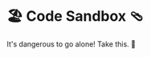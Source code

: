 :beach_umbrella:  Code Sandbox  :thong_sandal:
=================================================

It's dangerous to go alone! Take this. :flashlight:
